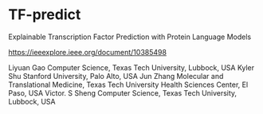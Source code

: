 # TF-predict
Explainable Transcription Factor Prediction with Protein Language Models

https://ieeexplore.ieee.org/document/10385498

Liyuan Gao
Computer Science, Texas Tech University, Lubbock, USA
Kyler Shu
Stanford University, Palo Alto, USA
Jun Zhang
Molecular and Translational Medicine, Texas Tech University Health Sciences Center, El Paso, USA
Victor. S Sheng
Computer Science, Texas Tech University, Lubbock, USA
